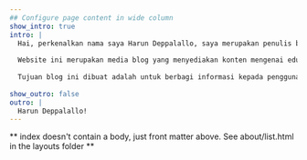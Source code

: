 ```yaml
---
## Configure page content in wide column
show_intro: true
intro: |
  Hai, perkenalkan nama saya Harun Deppalallo, saya merupakan penulis blog ini. Saya merupakan seorang pelajar yang memiliki hobi menulis topik seputar edukasi dan kebetulan memiliki media blog sendiri untuk berbagi tulisan seputar topik Matematika dengan pengguna internet.
  
  Website ini merupakan media blog yang menyediakan konten mengenai edukasi, dunia Matematika, mulai dari kumpulan materi Matematika, tips pengerjaan soal matematika, dan topik menarik lainnya.
  
  Tujuan blog ini dibuat adalah untuk berbagi informasi kepada pengguna internet mengenai berbagai topik seputar matematika, khususnya kepada mereka yang tertarik dan ingin belajar matematika.
  
show_outro: false
outro: |
  Harun Deppalallo!
---
```


** index doesn't contain a body, just front matter above.
See about/list.html in the layouts folder **
